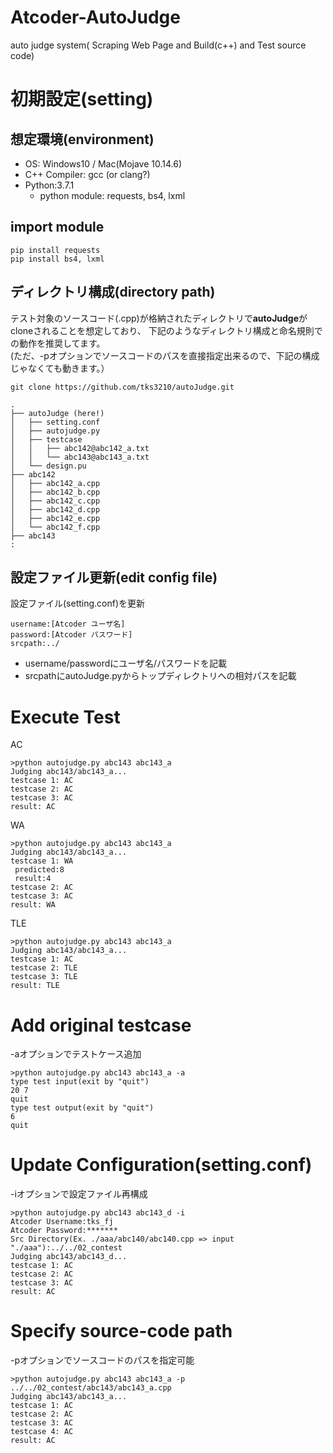 # Atcoder-AutoJudge
auto judge system( Scraping Web Page and Build(c++) and Test source code)

# 初期設定(setting)

## 想定環境(environment)

* OS: Windows10 / Mac(Mojave 10.14.6)
* C++ Compiler: gcc (or clang?)
* Python:3.7.1
  * python module: requests, bs4, lxml

## import module
```
pip install requests
pip install bs4, lxml
```

## ディレクトリ構成(directory path)

テスト対象のソースコード(.cpp)が格納されたディレクトリで**autoJudge**がcloneされることを想定しており、
下記のようなディレクトリ構成と命名規則での動作を推奨してます。  
(ただ、-pオプションでソースコードのパスを直接指定出来るので、下記の構成じゃなくても動きます。）
```
git clone https://github.com/tks3210/autoJudge.git
```
  

```
.
├── autoJudge (here!)
│   ├── setting.conf
│   ├── autojudge.py
│   ├── testcase
│   │   ├── abc142@abc142_a.txt
│   │   └── abc143@abc143_a.txt 
│   └── design.pu
├── abc142
│   ├── abc142_a.cpp
│   ├── abc142_b.cpp
│   ├── abc142_c.cpp
│   ├── abc142_d.cpp
│   ├── abc142_e.cpp
│   └── abc142_f.cpp
├── abc143
:
```

## 設定ファイル更新(edit config file)

設定ファイル(setting.conf)を更新
```
username:[Atcoder ユーザ名]
password:[Atcoder パスワード]
srcpath:../
```
* username/passwordにユーザ名/パスワードを記載
* srcpathにautoJudge.pyからトップディレクトリへの相対パスを記載

# Execute Test

AC
```
>python autojudge.py abc143 abc143_a
Judging abc143/abc143_a...
testcase 1: AC
testcase 2: AC
testcase 3: AC
result: AC
```
WA

```
>python autojudge.py abc143 abc143_a
Judging abc143/abc143_a...
testcase 1: WA
 predicted:8
 result:4
testcase 2: AC
testcase 3: AC
result: WA
```
TLE
```
>python autojudge.py abc143 abc143_a
Judging abc143/abc143_a...
testcase 1: AC
testcase 2: TLE
testcase 3: TLE
result: TLE
```
# Add original testcase

-aオプションでテストケース追加

```
>python autojudge.py abc143 abc143_a -a
type test input(exit by "quit")
20 7
quit
type test output(exit by "quit")
6
quit
```

# Update Configuration(setting.conf)

-iオプションで設定ファイル再構成

```
>python autojudge.py abc143 abc143_d -i
Atcoder Username:tks_fj
Atcoder Password:*******
Src Directory(Ex. ./aaa/abc140/abc140.cpp => input "./aaa"):../../02_contest
Judging abc143/abc143_d...
testcase 1: AC
testcase 2: AC
testcase 3: AC
result: AC
```

# Specify source-code path

-pオプションでソースコードのパスを指定可能

```
>python autojudge.py abc143 abc143_a -p ../../02_contest/abc143/abc143_a.cpp
Judging abc143/abc143_a...
testcase 1: AC
testcase 2: AC
testcase 3: AC
testcase 4: AC
result: AC
```